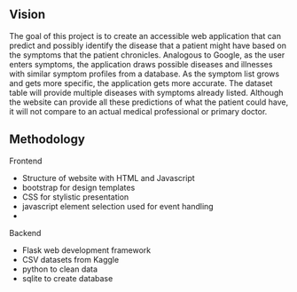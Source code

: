 ## Vision
The goal of this project is to create an accessible web application that can predict and possibly identify the disease that a patient might have based on the symptoms that the patient chronicles. 
Analogous to Google, as the user enters symptoms, the application draws possible diseases and illnesses with similar symptom profiles from a database. As the symptom list grows and gets more specific, 
the application gets more accurate. The dataset table will provide multiple diseases with symptoms already listed. Although the website can provide all these predictions of what the patient could have, 
it will not compare to an actual medical professional or primary doctor.

## Methodology
Frontend
* Structure of website with HTML and Javascript
* bootstrap for design templates
* CSS for stylistic presentation
* javascript element selection used for event handling
* 
Backend
* Flask web development framework
* CSV datasets from Kaggle
* python to clean data
* sqlite to create database

